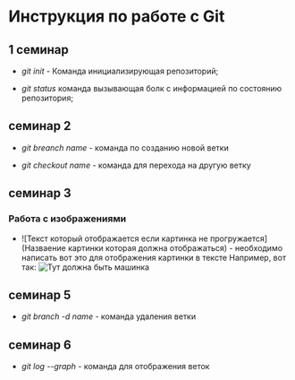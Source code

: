 # Инструкция по работе с Git

## 1 семинар

* *git init* - Команда инициализирующая репозиторий;

* *git status* команда вызывающая болк с информацией по состоянию репозитория;

## семинар 2

* *git breanch name* - команда по созданию новой ветки

* *git checkout name* - команда для перехода на другую ветку

## семинар 3 

### Работа с изображениями

+ ![Текст который отображается если картинка не прогружается](Назваение картинки которая должна отображаться) - необходимо написать вот это для отображения картинки в тексте
Например, вот так:
![Тут должна быть машинка](Car.jpg)

## семинар 5

+ *git branch -d name* - команда удаления ветки

## семинар 6

+ *git log --graph* - команда для отображения веток 